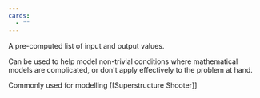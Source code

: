 ```yaml
---
cards:
  - ""
---
```

A pre-computed list of input and output values.

Can be used to help model non-trivial conditions where mathematical models are complicated, or don't apply effectively to the problem at hand. 

Commonly used for modelling [[Superstructure Shooter]] 
